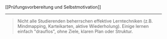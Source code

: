 [[Prüfungsvorbereitung und Selbstmotivation]]

---

>Nicht alle Studierenden beherrschen effektive Lerntechniken (z.B. Mindmapping, Karteikarten, aktive Wiederholung).
>Einige lernen einfach "drauflos", ohne Ziele, klaren Plan oder Struktur.

